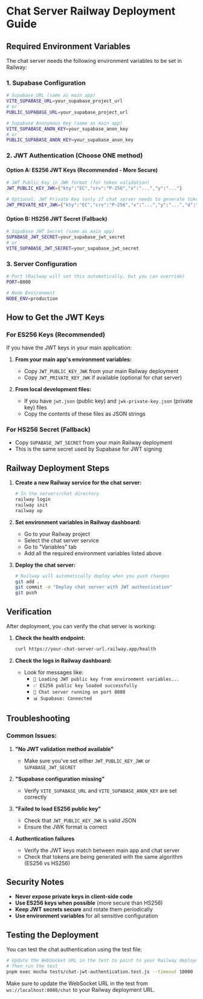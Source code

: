 # Chat Server Railway Deployment Guide

## Required Environment Variables

The chat server needs the following environment variables to be set in Railway:

### 1. Supabase Configuration
```bash
# Supabase URL (same as main app)
VITE_SUPABASE_URL=your_supabase_project_url
# or
PUBLIC_SUPABASE_URL=your_supabase_project_url

# Supabase Anonymous Key (same as main app)
VITE_SUPABASE_ANON_KEY=your_supabase_anon_key
# or
PUBLIC_SUPABASE_ANON_KEY=your_supabase_anon_key
```

### 2. JWT Authentication (Choose ONE method)

#### Option A: ES256 JWT Keys (Recommended - More Secure)
```bash
# JWT Public Key in JWK format (for token validation)
JWT_PUBLIC_KEY_JWK={"kty":"EC","crv":"P-256","x":"...","y":"..."}

# Optional: JWT Private Key (only if chat server needs to generate tokens)
JWT_PRIVATE_KEY_JWK={"kty":"EC","crv":"P-256","x":"...","y":"...","d":"..."}
```

#### Option B: HS256 JWT Secret (Fallback)
```bash
# Supabase JWT Secret (same as main app)
SUPABASE_JWT_SECRET=your_supabase_jwt_secret
# or
VITE_SUPABASE_JWT_SECRET=your_supabase_jwt_secret
```

### 3. Server Configuration
```bash
# Port (Railway will set this automatically, but you can override)
PORT=8080

# Node Environment
NODE_ENV=production
```

## How to Get the JWT Keys

### For ES256 Keys (Recommended)
If you have the JWT keys in your main application:

1. **From your main app's environment variables:**
   - Copy `JWT_PUBLIC_KEY_JWK` from your main Railway deployment
   - Copy `JWT_PRIVATE_KEY_JWK` if available (optional for chat server)

2. **From local development files:**
   - If you have `jwt.json` (public key) and `jwk-private-key.json` (private key) files
   - Copy the contents of these files as JSON strings

### For HS256 Secret (Fallback)
- Copy `SUPABASE_JWT_SECRET` from your main Railway deployment
- This is the same secret used by Supabase for JWT signing

## Railway Deployment Steps

1. **Create a new Railway service for the chat server:**
   ```bash
   # In the servers/chat directory
   railway login
   railway init
   railway up
   ```

2. **Set environment variables in Railway dashboard:**
   - Go to your Railway project
   - Select the chat server service
   - Go to "Variables" tab
   - Add all the required environment variables listed above

3. **Deploy the chat server:**
   ```bash
   # Railway will automatically deploy when you push changes
   git add .
   git commit -m "Deploy chat server with JWT authentication"
   git push
   ```

## Verification

After deployment, you can verify the chat server is working:

1. **Check the health endpoint:**
   ```bash
   curl https://your-chat-server-url.railway.app/health
   ```

2. **Check the logs in Railway dashboard:**
   - Look for messages like:
     - `🔑 Loading JWT public key from environment variables...`
     - `✅ ES256 public key loaded successfully`
     - `🚀 Chat server running on port 8080`
     - `📊 Supabase: Connected`

## Troubleshooting

### Common Issues:

1. **"No JWT validation method available"**
   - Make sure you've set either `JWT_PUBLIC_KEY_JWK` or `SUPABASE_JWT_SECRET`

2. **"Supabase configuration missing"**
   - Verify `VITE_SUPABASE_URL` and `VITE_SUPABASE_ANON_KEY` are set correctly

3. **"Failed to load ES256 public key"**
   - Check that `JWT_PUBLIC_KEY_JWK` is valid JSON
   - Ensure the JWK format is correct

4. **Authentication failures**
   - Verify the JWT keys match between main app and chat server
   - Check that tokens are being generated with the same algorithm (ES256 vs HS256)

## Security Notes

- **Never expose private keys in client-side code**
- **Use ES256 keys when possible** (more secure than HS256)
- **Keep JWT secrets secure** and rotate them periodically
- **Use environment variables** for all sensitive configuration

## Testing the Deployment

You can test the chat authentication using the test file:

```bash
# Update the WebSocket URL in the test to point to your Railway deployment
# Then run the test
pnpm exec mocha tests/chat-jwt-authentication.test.js --timeout 10000
```

Make sure to update the WebSocket URL in the test from `ws://localhost:8080/chat` to your Railway deployment URL.